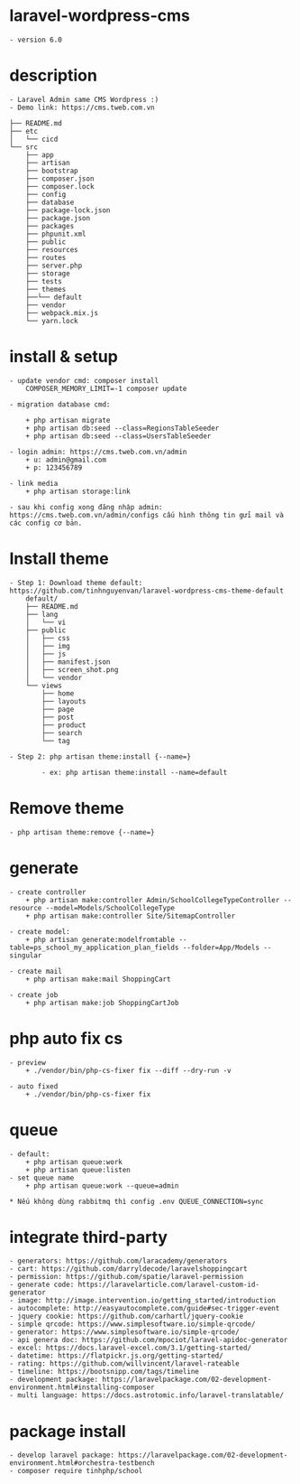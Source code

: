 # laravel-wordpress-cms
    - version 6.0

# description
    - Laravel Admin same CMS Wordpress :)
    - Demo link: https://cms.tweb.com.vn

    ├── README.md
    ├── etc
    │   └── cicd
    └── src
        ├── app
        ├── artisan
        ├── bootstrap
        ├── composer.json
        ├── composer.lock
        ├── config
        ├── database
        ├── package-lock.json
        ├── package.json
        ├── packages
        ├── phpunit.xml
        ├── public
        ├── resources
        ├── routes
        ├── server.php
        ├── storage
        ├── tests
        ├── themes
        ├──└── default
        ├── vendor
        ├── webpack.mix.js
        └── yarn.lock

# install & setup 
    - update vendor cmd: composer install
        COMPOSER_MEMORY_LIMIT=-1 composer update

    - migration database cmd: 

        + php artisan migrate
        + php artisan db:seed --class=RegionsTableSeeder
        + php artisan db:seed --class=UsersTableSeeder
    
    - login admin: https://cms.tweb.com.vn/admin
        + u: admin@gmail.com
        + p: 123456789
        
    - link media
        + php artisan storage:link
        
    - sau khi config xong đăng nhập admin: https://cms.tweb.com.vn/admin/configs cấu hình thông tin gửi mail và các config cơ bản.

# Install theme
    - Step 1: Download theme default: https://github.com/tinhnguyenvan/laravel-wordpress-cms-theme-default
        default/
        ├── README.md
        ├── lang
        │   └── vi
        ├── public
        │   ├── css
        │   ├── img
        │   ├── js
        │   ├── manifest.json
        │   ├── screen_shot.png
        │   └── vendor
        └── views
            ├── home
            ├── layouts
            ├── page
            ├── post
            ├── product
            ├── search
            └── tag
    
    - Step 2: php artisan theme:install {--name=}
    
            - ex: php artisan theme:install --name=default

# Remove theme
    - php artisan theme:remove {--name=}

# generate
    - create controller
        + php artisan make:controller Admin/SchoolCollegeTypeController --resource --model=Models/SchoolCollegeType
        + php artisan make:controller Site/SitemapController
        
    - create model: 
        + php artisan generate:modelfromtable --table=ps_school_my_application_plan_fields --folder=App/Models --singular
        
    - create mail
        + php artisan make:mail ShoppingCart
        
    - create job
        + php artisan make:job ShoppingCartJob


 
# php auto fix cs
    - preview
        + ./vendor/bin/php-cs-fixer fix --diff --dry-run -v
    
    - auto fixed
        + ./vendor/bin/php-cs-fixer fix
        
# queue
    - default:
        + php artisan queue:work
        + php artisan queue:listen
    - set queue name
        + php artisan queue:work --queue=admin
        
    * Nếu không dùng rabbitmq thì config .env QUEUE_CONNECTION=sync
        
# integrate third-party
    - generators: https://github.com/laracademy/generators
    - cart: https://github.com/darryldecode/laravelshoppingcart
    - permission: https://github.com/spatie/laravel-permission
    - generate code: https://laravelarticle.com/laravel-custom-id-generator
    - image: http://image.intervention.io/getting_started/introduction
    - autocomplete: http://easyautocomplete.com/guide#sec-trigger-event
    - jquery cookie: https://github.com/carhartl/jquery-cookie
    - simple qrcode: https://www.simplesoftware.io/simple-qrcode/
    - generator: https://www.simplesoftware.io/simple-qrcode/
    - api genera doc: https://github.com/mpociot/laravel-apidoc-generator
    - excel: https://docs.laravel-excel.com/3.1/getting-started/
    - datetime: https://flatpickr.js.org/getting-started/
    - rating: https://github.com/willvincent/laravel-rateable
    - timeline: https://bootsnipp.com/tags/timeline
    - development package: https://laravelpackage.com/02-development-environment.html#installing-composer
    - multi language: https://docs.astrotomic.info/laravel-translatable/

# package install
    - develop laravel package: https://laravelpackage.com/02-development-environment.html#orchestra-testbench
    - composer require tinhphp/school
